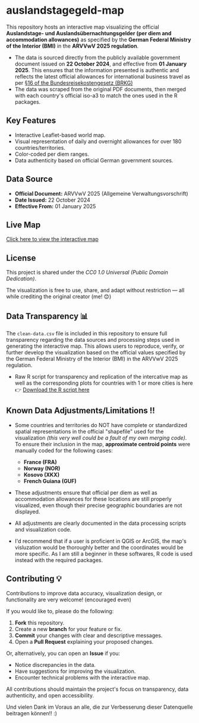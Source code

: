# auslandstagegeld-map

This repository hosts an interactive map visualizing the official **Auslandstage- und Auslandsübernachtungsgelder (per diem and accommodation allowances)** as specified by the **German Federal Ministry of the Interior (BMI)** in the **ARVVwV 2025 regulation**.

- The data is sourced directly from the publicly available government document issued on **22 October 2024**, and effective from **01 January 2025**. This ensures that the information presented is authentic and reflects the latest official allowances for international business travel as per [§16 of the Bundesreisekostengesetz (BRKG)](https://www.bva.bund.de/SharedDocs/Downloads/DE/Bundesbedienstete/Mobilitaet-Reisen/RV_RK_TG_UK/Rechtsgrundlagen/Dienstreisen/arvvwv_2025_pdf.pdf?__blob=publicationFile&v=2)
- The data was scraped from the original PDF documents, then merged with each country's official iso-a3 to match the ones used in the R packages.

## Key Features
- Interactive Leaflet-based world map.
- Visual representation of daily and overnight allowances for over 180 countries/territories.
- Color-coded per diem ranges.
- Data authenticity based on official German government sources.

## Data Source
- **Official Document:** ARVVwV 2025 (Allgemeine Verwaltungsvorschrift)
- **Date Issued:** 22 October 2024
- **Effective From:** 01 January 2025

## Live Map  
[Click here to view the interactive map](https://meraymaddah.github.io/auslandstagegeld-map/)

## License  
This project is shared under the _CC0 1.0 Universal (Public Domain Dedication)_.

The visualization is free to use, share, and adapt without restriction — all while crediting the original creator (me! 😊)

## Data Transparency 📊 

The `clean-data.csv` file is included in this repository to ensure full transparency regarding the data sources and processing steps used in generating the interactive map.
This allows users to reproduce, verify, or further develop the visualization based on the official values specified by the German Federal Ministry of the Interior (BMI) in the ARVVwV 2025 regulation.
 - Raw R script for transparency and replication of the intercative map as well as the corresponding plots for countries with 1 or more cities is here 👉 [Download the R script here](./map_script.R)

## Known Data Adjustments/Limitations ‼️ 

- Some countries and territories do NOT have complete or standardized spatial representations in the official "shapefile" used for the visualization *(this very well could be a fault of my own merging code)*.
To ensure their inclusion in the map, **approximate centroid points** were manually coded for the following cases:
  - **France (FRA)**
  - **Norway (NOR)**
  - **Kosovo (XKX)**
  - **French Guiana (GUF)**

- These adjustments ensure that official per diem as well as accommodation allowances for these locations are still properly visualized, even though their precise geographic boundaries are not displayed.

- All adjustments are clearly documented in the data processing scripts and visualization code.
- I'd recommend that if a user is proficient in QGIS or ArcGIS, the map's visluzation would be thoroughly better and the coordinates would be more specific. As I am still a beginner in these softwares, R code is used instead with the required packages.

## Contributing 💡

Contributions to improve data accuracy, visualization design, or functionality are very welcome! (encouraged even)

If you would like to, please do the following:

1. **Fork** this repository.
2. Create a new **branch** for your feature or fix.
3. **Commit** your changes with clear and descriptive messages.
4. Open a **Pull Request** explaining your proposed changes.

Or, alternatively, you can open an **Issue** if you:
- Notice discrepancies in the data.
- Have suggestions for improving the visualization.
- Encounter technical problems with the interactive map.

All contributions should maintain the project's focus on transparency, data authenticity, and open accessibility.

Und vielen Dank im Voraus an alle, die zur Verbesserung dieser Datenquelle beitragen können!! :)
